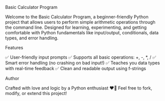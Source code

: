  Basic Calculator Program
 
Welcome to the Basic Calculator Program, a beginner-friendly Python project that allows users to perform simple arithmetic operations through the command line. Designed for learning, experimenting, and getting comfortable with Python fundamentals like input/output, conditionals, data types, and error handling.

Features

✅ User-friendly input prompts
✅ Supports all basic operations: +, -, *, /
✅ Smart error handling (no crashing on bad input!)
✅ Teaches you data types with real-time feedback
✅ Clean and readable output using f-strings

Author

Crafted with love and logic by a Python enthusiast ❤️🧠
Feel free to fork, modify, or extend this project!
